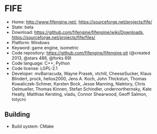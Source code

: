 # FIFE

- Home: http://www.fifengine.net/, https://sourceforge.net/projects/fife/
- State: beta
- Download: https://github.com/fifengine/fifengine/wiki/Downloads, https://sourceforge.net/projects/fife/files/
- Platform: Windows
- Keyword: game engine, isometric
- Code repository: https://github.com/fifengine/fifengine.git (@created 2013, @stars 486, @forks 69)
- Code language: C++, Python
- Code license: LGPL-2.1
- Developer: mvBarracuda, Wayne Prasek, vtchill, CheeseSucker, Klaus Blindert, prock, helios2000, Jens A. Koch, John Thickstun, Thomas Kowaliczek-Schmer, Karsten Bock, Jesse Manning, Niektory, Chris Oelmueller, Thomas Kinnen, Stefan Schindler, undernorthernsky, Kate Heatly, Matthias Kersting, vladu, Connor Shearwood, Geoff Salmon, totycro

## Building

- Build system: CMake
